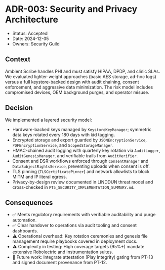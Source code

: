 # ADR-003: Security and Privacy Architecture

- Status: Accepted
- Date: 2024-12-05
- Owners: Security Guild

## Context
Ambient Scribe handles PHI and must satisfy HIPAA, DPDP, and clinic SLAs. We evaluated lighter-weight approaches (basic AES storage, ad-hoc logs) versus a full keystore-backed design with audit chaining, consent enforcement, and aggressive data minimization. The risk model includes compromised devices, OEM background purges, and operator misuse.

## Decision
We implemented a layered security model:
- Hardware-backed keys managed by `KeystoreKeyManager`; symmetric data keys rotated every 180 days with kid tagging.
- Encrypted storage and export guarded by `JSONEncryptionService`, `PDFEncryptionService`, and `ScopedStorageManager`.
- HMAC-chained audit logging with quarterly key rotation via `AuditLogger`, `AuditGenesisManager`, and verifiable trails from `AuditVerifier`.
- Consent and DSR workflows enforced through `ConsentManager` and `DataSubjectRightsService`, preventing uploads when consent is off.
- TLS pinning (`TLSCertificatePinner`) and network allowlists to block MITM and IP literal egress.
- Privacy-by-design review documented in LINDDUN threat model and cross-checked in `PT5_SECURITY_IMPLEMENTATION_SUMMARY.md`.

## Consequences
- ✅ Meets regulatory requirements with verifiable auditability and purge automation.
- ✅ Clear handover to operations via audit tooling and consent dashboards.
- ⚠️ Operational overhead: Key rotation ceremonies and genesis file management require playbooks covered in deployment docs.
- ⚠️ Complexity in testing: High coverage targets (95%+) mandate extensive Robolectric and instrumentation suites.
- 🚀 Future work: Integrate attestation (Play Integrity) gating from PT-13 and signed document provenance from PT-12.
